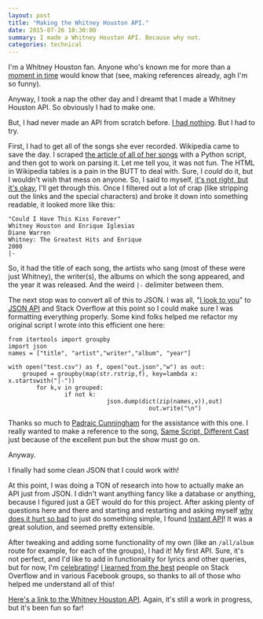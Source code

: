 ```yaml
---
layout: post
title: "Making the Whitney Houston API."
date: 2015-07-26 10:30:00
summary: I made a Whitney Houston API. Because why not.
categories: technical
---
```


I'm a Whitney Houston fan.  Anyone who's known me for more than a [moment in time](https://www.youtube.com/watch?v=c84ogrNEds0) would know that (see, making references already, agh I'm so funny).

Anyway, I took a nap the other day and I dreamt that I made a Whitney Houston API.  So obviously I had to make one.

But, I had never made an API from scratch before.  [I had nothing](https://www.youtube.com/watch?v=FxYw0XPEoKE).  But I had to try.

First, I had to get all of the songs she ever recorded.  Wikipedia came to save the day.  I scraped [the article of all of her songs](https://en.wikipedia.org/wiki/List_of_songs_recorded_by_Whitney_Houston) with a Python script, and then got to work on parsing it.  Let me tell you, it was not fun.  The HTML in Wikipedia tables is a pain in the BUTT to deal with.  Sure, I *could* do it, but I wouldn't wish that mess on anyone.  So, I said to myself, [it's not right, but it's okay](https://www.youtube.com/watch?v=6J538b-OLRU), I'll get through this.
Once I filtered out a lot of crap (like stripping out the links and the special characters) and broke it down into something readable, it looked more like this:

    "Could I Have This Kiss Forever"
    Whitney Houston and Enrique Iglesias
    Diane Warren
    Whitney: The Greatest Hits and Enrique
    2000
    |-

So, it had the title of each song, the artists who sang (most of these were just Whitney), the writer(s), the albums on which the song appeared, and the year it was released.  And the weird `|-` delimiter between them.

The next stop was to convert all of this to JSON.  I was all, "[I look to you](https://www.youtube.com/watch?v=5Pze_mdbOK8)" to [JSON API](http://jsonapi.org/) and Stack Overflow at this point so I could make sure I was formatting everything properly.  Some kind folks helped me refactor my original script I wrote into this efficient one here:

    from itertools import groupby
    import json
    names = ["title", "artist","writer","album", "year"]

    with open("test.csv") as f, open("out.json","w") as out:
        grouped = groupby(map(str.rstrip,f), key=lambda x: x.startswith("|-"))
            for k,v in grouped:
                    if not k:
                                json.dump(dict(zip(names,v)),out)
                                            out.write("\n")

Thanks so much to [Padraic Cunningham](http://stackoverflow.com/users/2141635/padraic-cunningham) for the assistance with this one.  I really wanted to make a reference to the song, [Same Script, Different Cast](https://www.youtube.com/watch?v=5FQgxxJ0Jrg) just because of the excellent pun but the show must go on.

Anyway.

I finally had some clean JSON that I could work with!

At this point, I was doing a TON of research into how to actually make an API just from JSON.  I didn't want anything fancy like a database or anything, because I figured just a GET would do for this project.  After asking plenty of questions here and there and starting and restarting and asking myself [why does it hurt so bad](https://www.youtube.com/watch?v=_EHoj-Oe-Ws) to just do something simple, I found [Instant API](https://github.com/jbradforddillon/instant-api-py)!  It was a great solution, and seemed pretty extensible.

After tweaking and adding some functionality of my own (like an `/all/album` route for example, for each of the groups), I had it!  My first API.  Sure, it's not perfect, and I'd like to add in functionality for lyrics and other queries, but for now, I'm [celebrating](https://www.youtube.com/watch?v=zgsIGEm3f7w)!  [I learned from the best](https://www.youtube.com/watch?v=YFVnVuTcz9I) people on Stack Overflow and in various Facebook groups, so thanks to all of those who helped me understand all of this!

[Here's a link to the Whitney Houston API](https://github.com/cassidoo/whitney-api).  Again, it's still a work in progress, but it's been fun so far!
